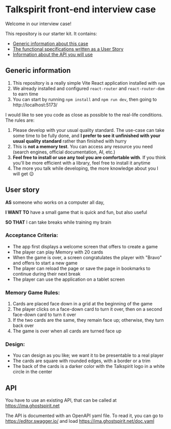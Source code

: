 # Talkspirit front-end interview case

Welcome in our interview case!

This repository is our starter kit. It contains:

- [Generic information about this case](#generic-information)
- [The functional specifications written as a User Story](#user-story)
- [Information about the API you will use](#api)

## Generic information

1. This repository is a really simple Vite React application installed with `npm`
2. We already installed and configured `react-router` and `react-router-dom` to earn time
3. You can start by running `npm install` and `npm run dev`, then going to http://localhost:5173/

I would like to see you code as close as possible to the real-life conditions. The rules are:

1. Please develop with your usual quality standard. The use-case can take some time to be fully done, and **I prefer to see it unfinished with your usual quality standard** rather than finished with hurry
2. This is **not a memory test**. You can access any resource you need (search engines, official documentation, AI, etc.)
3. **Feel free to install or use any tool you are comfortable with**. If you think you'll be more efficient with a library, feel free to install it anytime
4. The more you talk while developing, the more knowledge about you I will get 😉

## User story

**AS** someone who works on a computer all day,

**I WANT TO** have a small game that is quick and fun, but also useful

**SO THAT** I can take breaks while training my brain

### Acceptance Criteria:

- The app first displays a welcome screen that offers to create a game
- The player can play Memory with 20 cards
- When the game is over, a screen congratulates the player with "Bravo" and offers to start a new game
- The player can reload the page or save the page in bookmarks to continue during their next break
- The player can use the application on a tablet screen

### Memory Game Rules:

1. Cards are placed face down in a grid at the beginning of the game
2. The player clicks on a face-down card to turn it over, then on a second face-down card to turn it over
3. If the two cards are the same, they remain face up; otherwise, they turn back over
4. The game is over when all cards are turned face up

### Design:

- You can design as you like; we want it to be presentable to a real player
- The cards are square with rounded edges, with a border or a trim
- The back of the cards is a darker color with the Talkspirit logo in a white circle in the center

## API

You have to use an existing API, that can be called at https://ima.ghostspirit.net

The API is documented with an OpenAPI yaml file. To read it, you can go to https://editor.swagger.io/ and load https://ima.ghostspirit.net/doc.yaml
